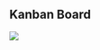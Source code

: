 ## Kanban Board

<kbd>![](https://res.cloudinary.com/anshumxn09/image/upload/v1692799526/test/quickSell2_pjyru9.png)</kbd>

